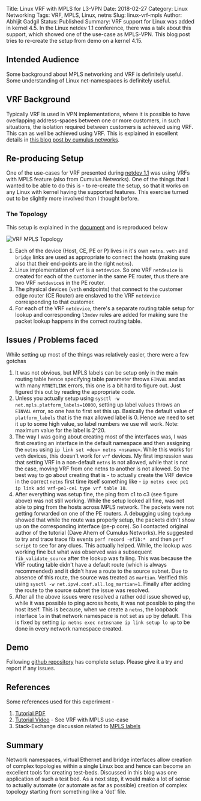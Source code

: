 Title: Linux VRF with MPLS for L3-VPN
Date: 2018-02-27
Category: Linux Networking
Tags: VRF, MPLS, Linux, netns
Slug: linux-vrf-mpls
Author: Abhijit Gadgil
Status: Published
Summary: VRF support for Linux was added in kernel 4.5. In the Linux netdev 1.1 conference, there was a talk about this support, which showed one of the use-case as MPLS-VPN. This blog post tries to re-create the setup from demo on a kernel 4.15.

## Intended Audience

Some background about MPLS networking and VRF is definitely useful. Some understanding of Linux net-namespaces is definitely useful.

## VRF Background

Typically VRF is used in VPN implementations, where it is possible to have overlapping address-spaces between one or more customers, in such situations, the isolation required between customers is achieved using VRF. This can as well be achieved using VRF. This is explained in excellent details in [this blog post by cumulus networks](https://cumulusnetworks.com/blog/vrf-for-linux/).

## Re-producing Setup

One of the use-cases for VRF presented during [netdev 1.1]() was using VRFs with MPLS feature (also from Cumulus Networks). One of the things that I wanted to be able to do this is - to re-create the setup, so that it works on any Linux with kernel having the supported features. This exercise turned out to be slightly more involved than I thought before.

### The Topology

This setup is explained in the [document](https://www.netdevconf.org/1.1/proceedings/slides/ahern-vrf-tutorial.pdf) and is reproduced below

![VRF MPLS Topology](/images/vrf-mpls-topology.png "Topology")


1. Each of the device (Host, CE, PE or P) lives in it's own `netns`. `veth` and `bridge` links are used as appropriate to connect the hosts (making sure also that their end-points are in the right `netns`).
2. Linux implementation of `vrf` is a `netdevice`. So one VRF `netdevice` is created for each of the customer in the same PE router, thus there are two VRF `netdevice`s in the PE router.
3. The physical devices (`veth` endpoints) that connect to the customer edge router (CE Router) are enslaved to the VRF `netdevice` corresponding to that customer.
4. For each of the VRF `netdevice`, there's a separate routing table setup for lookup and corresponding `l3mdev` rules are added for making sure the packet lookup happens in the correct routing table.

## Issues / Problems faced

While setting up most of the things was relatively easier, there were a few gotchas

1. It was not obvious, but MPLS labels can be setup only in the main routing table hence specifying table parameter throws `EINVAL` and as with many `RTNETLINK` errors, this one is a bit hard to figure out. Just figured this out by reading the appropriate code.
2. Unless you actually setup using `sysctl -w net.mpls.platform_labels=10000`, setting up label values throws an `EINVAL` error, so one has to first set this up. Basically the default value of `platform_labels` that is the max allowed label is 0. Hence we need to set it up to some high value, so label numbers we use will work. Note: maximum value for the label is 2^20.
3. The way I was going about creating most of the interfaces was, I was first creating an interface in the default namespace and then assigning the `netns` using `ip link set <dev> netns <nsname>`. While this works for `veth` devices, this doesn't work for `vrf` devices. My first impression was that setting VRF in a non-default `netns` is not allowed, while that is not the case, moving VRF from one netns to another is not allowed. So the best way to go about creating that is - to actually create the VRF device in the correct `netns` first time itself something like - `ip netns exec pe1 ip link add vrf-pe1-ce1 type vrf table 10`.
4. After everything was setup fine, the ping from c1 to c3 (see figure above) was not still working. While the setup looked all fine, was not able to ping from the hosts across MPLS network. The packets were not getting forwarded on one of the PE routers. A debugging using `tcpdump` showed that while the route was properly setup, the packets didn't show up on the corresponding interface (pe-p core). So I contacted original author of the tutorial (Dave Ahern of Cumulus Networks). He suggested to try and trace trace fib events `perf record -efib:* ` and then `perf script` to see for any clues. This actually helped. While, the lookup was working fine but what was observed was a subsequent `fib_validate_source` after the lookup was failing. This was because the VRF routing table didn't have a default route (which is always recommended) and it didn't have a route to the source subnet. Due to absence of this route, the source was treated as `martian`. Verified this using `sysctl -w net.ipv4.conf.all.log_martian=1`. Finally after adding the route to the source subnet the issue was resolved.
5. After all the above issues were resolved a rather odd issue showed up, while it was possible to ping across hosts, it was not possible to ping the host itself. This is because, when we create a `netns`, the loopback interface `lo` in that network namespace is not set as up by default. This is fixed by setting `ip netns exec netnsname ip link setup lo up` to be done in every network namespace created.

## Demo

Following [github repository](https://github.com/gabhijit/networking-experiments) has complete setup. Please give it a try and report if any issues.

## References

Some references used for this experiment -

1. [Tutorial PDF](https://www.netdevconf.org/1.1/proceedings/slides/ahern-vrf-tutorial.pdf)
2. [Tutorial Video](https://www.youtube.com/watch?v=zxPFFdRN_x4) - See VRF with MPLS use-case
3. Stack-Exchange discussion related to [MPLS labels](https://unix.stackexchange.com/questions/401719/rtnetlink-answers-invalid-argument-mpls-on-mininet)

## Summary

Network namespaces, virtual Ethernet and bridge interfaces allow creation of complex topologies within a single Linux box and hence can become an excellent tools for creating test-beds. Discussed in this blog was one application of such a test bed. As a next step, it would make a lot of sense to actually automate (or automate as far as possible) creation of complex topology starting from something like a 'dot' file.

